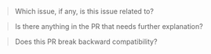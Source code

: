 <!-- Remember, a good PR should tackle just one single unit of functionality -->
<!-- Please ensure that any relevant documentation is updated within this PR along with the code -->

> Which issue, if any, is this issue related to?

<!-- e.g. "Closes #000" or "None, as it's a documentation fix." -->

> Is there anything in the PR that needs further explanation?

<!-- e.g. "No, it's self explanatory." -->

> Does this PR break backward compatibility?

<!-- e.g. "You will need to update configuration syntax when using this version" -- ensure you update the documentation and especially the changelog. -->
